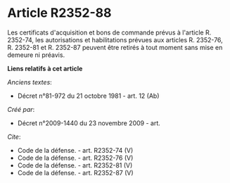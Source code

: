 # Article R2352-88

Les certificats d'acquisition et bons de commande prévus à l'article R. 2352-74, les autorisations et habilitations prévues
aux articles R. 2352-76, R. 2352-81 et R. 2352-87 peuvent être retirés à tout moment sans mise en demeure ni préavis.

**Liens relatifs à cet article**

_Anciens textes_:

  - Décret n°81-972 du 21 octobre 1981 - art. 12 (Ab)

_Créé par_:

  - Décret n°2009-1440 du 23 novembre 2009 - art.

_Cite_:

  - Code de la défense. - art. R2352-74 (V)
  - Code de la défense. - art. R2352-76 (V)
  - Code de la défense. - art. R2352-81 (V)
  - Code de la défense. - art. R2352-87 (V)

